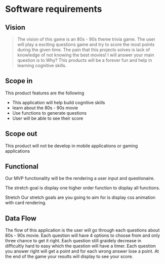 # Software requirements

## Vision

> The vision of this game is an 80s - 90s theme trivia game. The user will play a exciting questions game and try to score the most points during the given time. The pain that this projects solves is lack of knowledge of not knowing the best movies! I will answer your main question is to Why? This products will be a forever fun and help in learning cognitive skills.

## Scope in

This product features are the following

- This application will help build cognitive skills
- learn about the 80s - 90s movie
- Use functions to generate questions
- User will be able to see their score

## Scope out

This product will not be develop in mobile applications or gaming applications

## Functional

Our MVP functionality will be the rendering a user input and questionaire.

The stretch goal is display one higher order function to display all functions.

Stretch
Our stretch goals are you going to aim for is display css animation with card rendering.

## Data Flow

The flow of this application is the user will go through each questions about 80s - 90s movie. Each question will have 4 options to choose from and only three chance to get it right. Each question still graidely decrease in difficultly hard to easy which the question will have a timer. Each question you answer right will get a point and for each wrong answer lose a point. At the end of the game your results will display to see your score.
